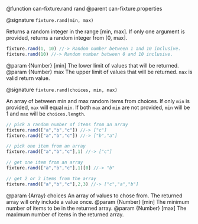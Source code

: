 @function can-fixture.rand rand
@parent can-fixture.properties

@signature `fixture.rand(min, max)`

Returns a random integer in the range [min, max]. If only one argument is provided,
returns a random integer from [0, max].

```js
fixture.rand(1, 10) //-> Random number between 1 and 10 inclusive.
fixture.rand(10) //-> Random number between 0 and 10 inclusive.
```
  @param {Number} [min] The lower limit of values that will be returned.
  @param {Number} max The upper limit of values that will be returned.  `max` is valid return value.

@signature `fixture.rand(choices, min, max)`

An array of between min and max random items from choices. If only `min` is
provided, `max` will equal `min`.  If both `max` and `min` are not provided,
`min` will be 1 and `max` will be `choices.length`.

```js
// pick a random number of items from an array
fixture.rand(["a","b","c"]) //-> ["c"]
fixture.rand(["a","b","c"]) //-> ["b","a"]

// pick one item from an array
fixture.rand(["a","b","c"],1) //-> ["c"]

// get one item from an array
fixture.rand(["a","b","c"],1)[0] //-> "b"

// get 2 or 3 items from the array
fixture.rand(["a","b","c"],2,3) //-> ["c","a","b"]
```
  @param {Array} choices An array of values to chose from. The returned array will only include a value once.
  @param {Number} [min] The minimum number of items to be in the returned array.
  @param {Number} [max] The maximum number of items in the returned array.
